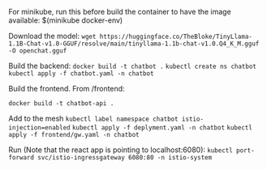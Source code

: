 For minikube, run this before build the container to have the image available:
$(minikube docker-env)

Download the model: 
`wget https://huggingface.co/TheBloke/TinyLlama-1.1B-Chat-v1.0-GGUF/resolve/main/tinyllama-1.1b-chat-v1.0.Q4_K_M.gguf -O openchat.gguf`

Build the backend:
`docker build -t chatbot .`
`kubectl create ns chatbot`
`kubectl apply -f chatbot.yaml -n chatbot`

Build the frontend. From /frontend: 

`docker build -t chatbot-api .`

Add to the mesh
`kubectl label namespace chatbot istio-injection=enabled`
`kubectl apply -f deplyment.yaml -n chatbot`
`kubectl apply -f frontend/gw.yaml -n chatbot`


Run (Note that the react app is pointing to localhost:6080): 
`kubectl port-forward svc/istio-ingressgateway 6080:80 -n istio-system`
